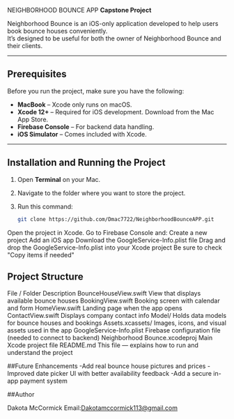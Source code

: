 NEIGHBORHOOD BOUNCE APP
**Capstone Project**

Neighborhood Bounce is an iOS-only application developed to help users book bounce houses conveniently.  
It’s designed to be useful for both the owner of Neighborhood Bounce and their clients.

---

## Prerequisites

Before you run the project, make sure you have the following:

- **MacBook** – Xcode only runs on macOS.
- **Xcode 12+** – Required for iOS development. Download from the Mac App Store.
- **Firebase Console** – For backend data handling.
- **iOS Simulator** – Comes included with Xcode.

---

##  Installation and Running the Project

1. Open **Terminal** on your Mac.
2. Navigate to the folder where you want to store the project.
3. Run this command:

   ```bash
   git clone https://github.com/Dmac7722/NeighborhoodBounceAPP.git
Open the project in Xcode.
Go to Firebase Console and:
Create a new project
Add an iOS app
Download the GoogleService-Info.plist file
Drag and drop the GoogleService-Info.plist into your Xcode project
Be sure to check "Copy items if needed"

## Project Structure

File / Folder	Description
BounceHouseView.swift	View that displays available bounce houses
BookingView.swift	Booking screen with calendar and form
HomeView.swift	Landing page when the app opens
ContactView.swift	Displays company contact info
Model/	Holds data models for bounce houses and bookings
Assets.xcassets/	Images, icons, and visual assets used in the app
GoogleService-Info.plist	Firebase configuration file (needed to connect to backend)
Neighborhood Bounce.xcodeproj	Main Xcode project file
README.md	This file — explains how to run and understand the project

##Future Enhancements
-Add real bounce house pictures and prices
-Improved date picker UI with better availability feedback
-Add a secure in-app payment system

##Author

Dakota McCormick
Email:Dakotamccormick113@gmail.com



